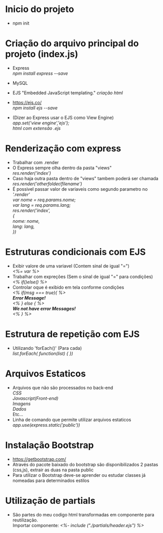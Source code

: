 # Inicio do projeto<br>
 - npm init

# Criação do arquivo principal do projeto (index.js)<br>
 - Express <br>
 *npm install express --save*<br>

 - MySQL <br>

 - EJS "Embedded JavaScript templating." *criação html*<br>
 - https://ejs.co/<br>
 *npm install ejs --save*<br>
 - (Dizer ao Express usar o EJS como View Engine)<br>
 *app.set('view engine','ejs');*<br>
 *html com extensão .ejs*


 # Renderização com express
 - Trabalhar com .render<br>
 - O Express sempre olha dentro da pasta "views"<br>
 *res.render('index')*<br>
 - Caso haja outra pasta dentro de "views" tambem poderá ser chamada<br>
 *res.render('otherfolder/filename')*<br>
 - É possivel passar valor de variaveis como segundo parametro no *'.render'*<br>
    *var nome = req.params.nome;*<br>
    *var lang = req.params.lang;*<br>
    *res.render('index',*<br>
    *{*<br>
        *nome: nome,*<br>
        *lang: lang,*<br>
    *})*<br>

# Estruturas condicionais com EJS
 - Exibir valore de uma variavel (Contem sinal de igual "=")<br>
    *<%= var %>*<br>
 - Trabalhar com expreções (Sem o sinal de igual "=" para condições)<br>
    *<% if()else() %>*<br>
 - Controlar oque é exibido em tela conforme condições<br>
*<% if(msg === true){ %>*<br>
    *<strong>Error Message!</strong>*<br>
*<% } else { %>*<br>
    *<strong>We not have error Messages!</strong>*<br>
*<% } %>*

# Estrutura de repetição com EJS
 - Utilizando 'forEach()' (Para cada)<br>
 *list.forEach( function(list) { })*<br>

 # Arquivos Estaticos
 - Arquivos que não são processados no back-end<br>
  *CSS*<br>
  *Javascript(Front-end)*<br>
  *Imagens*<br>
  *Dados*<br>
 Etc...<br>
 - Linha de comando que permite utilizar arquivos estaticos<br>
*app.use(express.static('public'))*<br>

# Instalação Bootstrap
 - https://getbootstrap.com/<br>
 - Através do pacote baixado do bootstrap são disponibilizados 2 pastas (css,js), extrair as duas na pasta public<br>
 - Para utilizar o Bootstrap deve-se aprender ou estudar classes já nomeadas para determinados estilos<br>

 # Utilização de partials
  - São partes do meu codigo html transformadas em componente para reutilização.<br>
 Importar componente: *<%- include ("./partials/header.ejs") %>*<br>